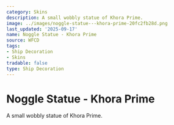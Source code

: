 ```yaml
---
category: Skins
description: A small wobbly statue of Khora Prime.
image: ../images/noggle-statue---khora-prime-20fc2fb28d.png
last_updated: '2025-09-17'
name: Noggle Statue - Khora Prime
source: WFCD
tags:
- Ship Decoration
- Skins
tradable: false
type: Ship Decoration
---
```


# Noggle Statue - Khora Prime

A small wobbly statue of Khora Prime.

